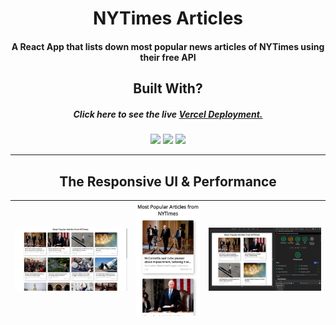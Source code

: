 <h1 align=center>NYTimes Articles</h1>
<h4 align=center>A React App that lists down most popular news articles of NYTimes using their free API</h4>

<h2 align=center>Built With?</h2>

<h5 align=center> Click here to see the live <a href="https://list-articles-assignment.arnoob16.vercel.app/">Vercel Deployment.</a></h5>
<p align=center>
    <img src = "https://img.shields.io/badge/newyorktimes%20API-000000?style=for-the-badge&logo=New%20York%20Times&logoColor=white"/>
    <img src = "https://img.shields.io/badge/ReactJS-61DAFB?style=for-the-badge&logo=react&logoColor=black"/>
    <img src = "https://img.shields.io/badge/Vercel-008080?style=for-the-badge&logo=vercel"/>
</p>

---

<h2 align=center>The Responsive UI & Performance</h2>

|<img src="https://raw.githubusercontent.com/arnoob16/listArticlesAssignment/master/screenshots/desktopSS.png"/>|<img  src="https://raw.githubusercontent.com/arnoob16/listArticlesAssignment/master/screenshots/mobileSS.png" align=center/>|<img src="https://raw.githubusercontent.com/arnoob16/listArticlesAssignment/master/screenshots/performance.png"/>|
|---|---|---|
